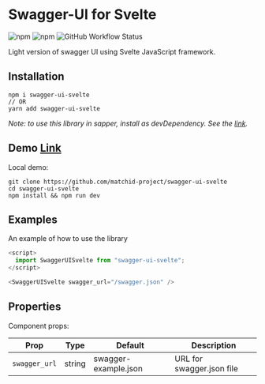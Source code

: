 # Swagger-UI for Svelte

![npm](https://img.shields.io/npm/v/swagger-ui-svelte) ![npm](https://img.shields.io/npm/dm/swagger-ui-svelte) ![GitHub Workflow Status](https://img.shields.io/github/workflow/status/matchid-project/swagger-ui-svelte/Node.js%20Package)

Light version of swagger UI using Svelte JavaScript framework.

## Installation

```
npm i swagger-ui-svelte
// OR
yarn add swagger-ui-svelte
```

<em>Note: to use this library in sapper, install as devDependency. See the [link](https://github.com/sveltejs/sapper-template#using-external-components).</em>

## Demo [Link](https://matchid.io/swagger-ui-svelte)

Local demo:

```
git clone https://github.com/matchid-project/swagger-ui-svelte
cd swagger-ui-svelte
npm install && npm run dev
```

## Examples

An example of how to use the library

```js
<script>
  import SwaggerUISvelte from "swagger-ui-svelte";
</script>

<SwaggerUISvelte swagger_url="/swagger.json" />
```

## Properties

Component props:

| Prop            | Type   | Default              | Description               |
| --------------- | ------ | -------              | ------------------------- |
| `swagger_url`   | string | swagger-example.json | URL for swagger.json file |
